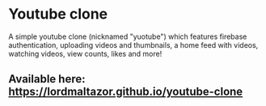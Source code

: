 # Youtube clone

A simple youtube clone (nicknamed "yuotube") which features firebase authentication, uploading videos and thumbnails, a home feed with videos, watching videos, view counts, likes and more!

## Available here: https://lordmaltazor.github.io/youtube-clone